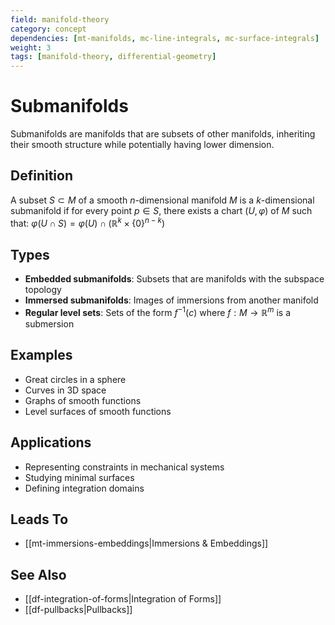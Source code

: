```yaml
---
field: manifold-theory
category: concept
dependencies: [mt-manifolds, mc-line-integrals, mc-surface-integrals]
weight: 3
tags: [manifold-theory, differential-geometry]
---
```


# Submanifolds

Submanifolds are manifolds that are subsets of other manifolds, inheriting their smooth structure while potentially having lower dimension.

## Definition
A subset $S \subset M$ of a smooth $n$-dimensional manifold $M$ is a $k$-dimensional submanifold if for every point $p \in S$, there exists a chart $(U, \varphi)$ of $M$ such that:
$\varphi(U \cap S) = \varphi(U) \cap (\mathbb{R}^k \times \{0\}^{n-k})$

## Types
- **Embedded submanifolds**: Subsets that are manifolds with the subspace topology
- **Immersed submanifolds**: Images of immersions from another manifold
- **Regular level sets**: Sets of the form $f^{-1}(c)$ where $f: M \to \mathbb{R}^m$ is a submersion

## Examples
- Great circles in a sphere
- Curves in 3D space
- Graphs of smooth functions
- Level surfaces of smooth functions

## Applications
- Representing constraints in mechanical systems
- Studying minimal surfaces
- Defining integration domains

## Leads To
- [[mt-immersions-embeddings|Immersions & Embeddings]]

## See Also
- [[df-integration-of-forms|Integration of Forms]]
- [[df-pullbacks|Pullbacks]]